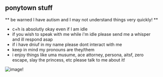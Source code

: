  ## ponytown stuff

** be warned I have autism and I may not understand things very quickly! **

- c+h is absolutly okay even if I am idle
- if you wish to speak with me while i'm idle please send me a whisper and ill respond asap
- if i have dniuf in my name please dont interact with me 
- keep in mind my pronouns are they/them 
- i enjoy things like uma musume, ace attorney, persona, aitsf, zero escape, slay the princess, etc please talk to me about it!

![image](https://github.com/user-attachments/assets/8f3bcf5e-e2d1-45c2-82f7-e54a71b5be60)!